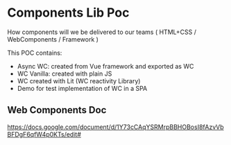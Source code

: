 # Components Lib Poc 
How components will we be delivered to our teams ( HTML+CSS / WebComponents / Framework )

This POC contains:
- Async WC: created from Vue framework and exported as WC
- WC Vanilla: created with plain JS
- WC created with Lit (WC reactivity Library)
- Demo for test implementation of WC in a SPA

## Web Components Doc
https://docs.google.com/document/d/1Y73cCAqYSRMrpBBHOBosI8fAzvVbBFDgF6qfW4p0KTs/edit#


